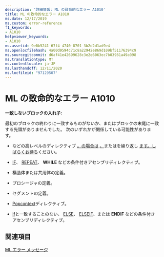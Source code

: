 ```yaml
---
description: '詳細情報: ML の致命的なエラー A1010'
title: ML の致命的なエラー A1010
ms.date: 12/17/2019
ms.custom: error-reference
f1_keywords:
- A1010
helpviewer_keywords:
- A1010
ms.assetid: 9e0b5241-67f4-4740-8701-3b2d2d1ad9e4
ms.openlocfilehash: 4a00d9594c71c8a22942e869d109bf51176394c9
ms.sourcegitcommit: d6af41e42699628c3e2e6063ec7b03931a49a098
ms.translationtype: MT
ms.contentlocale: ja-JP
ms.lasthandoff: 12/11/2020
ms.locfileid: "97129507"
---
```

# <a name="ml-fatal-error-a1010"></a>ML の致命的なエラー A1010

**一致しないブロックの入れ子:**

最初のブロックの終わりに一致するものがないか、またはブロックの末尾に一致する先頭がありませんでした。 次のいずれかが関係している可能性があります。

- などの高レベルのディレクティブ [。の場合は](dot-if.md) [。](dot-repeat.md)またはを繰り返し [ます。しばらくお待ち](dot-while.md)ください。

- [IF](if-masm.md)、 [REPEAT](repeat.md)、 **WHILE** などの条件付きアセンブリディレクティブ。

- 構造体または共用体の定義。

- プロシージャの定義。

- セグメントの定義。

- [Popcontext](popcontext.md)ディレクティブ。

- [If](if-masm.md)と一致することのない、 [ELSE](else-masm.md)、 [ELSEIF](elseif-masm.md)、または **ENDIF** などの条件付きアセンブリディレクティブ。

## <a name="see-also"></a>関連項目

[ML エラー メッセージ](ml-error-messages.md)
